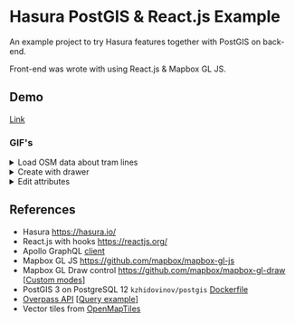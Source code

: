 # Hasura PostGIS & React.js Example

An example project to try Hasura features together with PostGIS on back-end.

Front-end was wrote with using React.js & Mapbox GL JS.

## Demo

[Link](https://leaflet-route-editor.herokuapp.com/#16.41/59.937209/30.338115)

### GIF's

<details>
    <summary>Load OSM data about tram lines</summary>
    <img src="demo-images/load.gif" />
</details>

<details>
    <summary>Create with drawer</summary>
    <img src="demo-images/create.gif" />
</details>

<details>
    <summary>Edit attributes</summary>
    <img src="demo-images/modify.gif" />
</details>

## References

* Hasura https://hasura.io/
* React.js with hooks https://reactjs.org/
* Apollo GraphQL [client](https://www.apollographql.com/docs/react/)
* Mapbox GL JS https://github.com/mapbox/mapbox-gl-js
* Mapbox GL Draw control https://github.com/mapbox/mapbox-gl-draw [[Custom modes](https://github.com/mapbox/mapbox-gl-draw/blob/master/docs/MODES.md#creating-modes-for-mapbox-draw)]
* PostGIS 3 on PostgreSQL 12 `kzhidovinov/postgis` [Dockerfile](https://github.com/KZhidovinov/postgis-docker/blob/master/Dockerfile)
* [Overpass API](https://wiki.openstreetmap.org/wiki/Overpass_API) [[Query example](Overpass-query.md)]
* Vector tiles from [OpenMapTiles](https://openmaptiles.org/)
